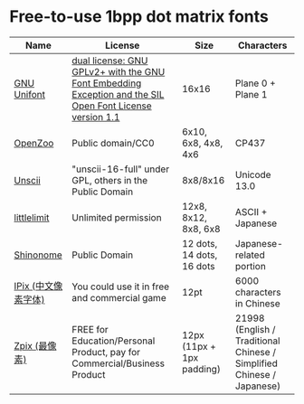 # Free-to-use 1bpp dot matrix fonts

|Name|License|Size|Characters|
|---|---|---|---|
|[GNU Unifont](http://unifoundry.com/unifont/index.html)|[dual license: GNU GPLv2+ with the GNU Font Embedding Exception and the SIL Open Font License version 1.1](http://unifoundry.com/LICENSE.txt)|16x16|Plane 0 + Plane 1|
|[OpenZoo](https://asie.itch.io/openzoo-fonts)|Public domain/CC0|6x10, 6x8, 4x8, 4x6|CP437|
|[Unscii](http://viznut.fi/unscii/)|"unscii-16-full" under GPL, others in the Public Domain|8x8/8x16|Unicode 13.0|
|[littlelimit](https://littlelimit.net/font.htm)|Unlimited permission|12x8, 8x12, 8x8, 6x8|ASCII + Japanese|
|[Shinonome](http://openlab.ring.gr.jp/efont/shinonome/index.html)|Public Domain|12 dots, 14 dots, 16 dots|Japanese-related portion|
|[IPix (中文像素字体)](https://purestudio.itch.io/ipix)|You could use it in free and commercial game|12pt|6000 characters in Chinese|
|[Zpix (最像素)](https://github.com/SolidZORO/zpix-pixel-font)|FREE for Education/Personal Product, pay for Commercial/Business Product|12px (11px + 1px padding)|21998 (English / Traditional Chinese / Simplified Chinese / Japanese)|
